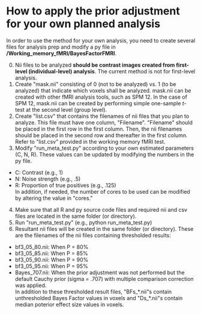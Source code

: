 # How to apply the prior adjustment for your own planned analysis
In order to use the method for your own analysis, you need to create several files for analysis prep and modify a py file in **/Working_memory_fMRI/BayesFactorFMRI**.

0. Nii files to be analyzed **should be contrast images created from first-level (individual-level) analysis**. The current method is not for first-level analysis.
1. Create "mask.nii" consisting of 0 (not to be analyzed) vs. 1 (to be analyzed) that indicate which voxels shall be analyzed. mask.nii can be created with other fMRI analysis tools, such as SPM 12. In the case of SPM 12, mask.nii can be created by performing simple one-sample *t*-test at the second level (group level).
2. Create "list.csv" that contains the filenames of nii files that you plan to analyze. This file must have one column, "Filename". "Filename" should be placed in the first row in the first column. Then, the nii filenames should be placed in the second row and thereafter in the first column. Refer to "list.csv" provided in the working memory fMRI test.
3. Modify "run_meta_test.py" according to your own estimated parameters (C, N, R). These values can be updated by modifying the numbers in the py file.
- C: Contrast (e.g., 1)
- N: Noise strength (e.g., .5)
- R: Proportion of true positives (e.g., .125)<br />
In addition, if needed, the number of cores to be used can be modified by altering the value in "cores."
4. Make sure that all R and py source code files and required nii and csv files are located in the same folder (or directory).
5. Run "run_meta_test.py" (e.g., python run_meta_test.py)
6. Resultant nii files will be created in the same folder (or directory). These are the filenames of the nii files containing thresholded results:
- bf3_05_80.nii: When P = 80%
- bf3_05_85.nii: When P = 85%
- bf3_05_90.nii: When P = 90%
- bf3_05_95.nii: When P = 95%
- Bayes_707.nii: When the prior adjustment was not performed but the default Cauchy prior (sigma = .707) with multiple comparison correction was applied.<br />
In addition to these thresholded result files, "BFs_\*.nii"s contain unthresholded Bayes Factor values in voxels and "Ds_\*.nii"s contain median poterior effect size values in voxels.
